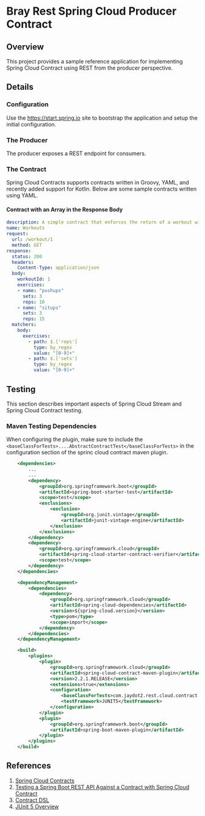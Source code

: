 # Bray Rest Spring Cloud Producer Contract

## Overview

This project provides a sample reference application for implementing Spring Cloud Contract using REST from the producer perspective.

## Details

### Configuration

Use the https://start.spring.io site to bootstrap the application and setup the initial configuration.


### The Producer

The producer exposes a REST endpoint for consumers.

### The Contract

Spring Cloud Contracts supports contracts written in Groovy, YAML, and recently added support for Kotlin.  Below are some sample contracts written using YAML.

#### Contract with an Array in the Response Body

```yaml
description: A simple contract that enforces the return of a workout with exercises
name: Workouts
request:
  url: /workout/1
  method: GET
response:
  status: 200
  headers:
    Content-Type: application/json
  body:
    workoutId: 1
    exercises:
    - name: "pushups"
      sets: 3
      reps: 10
    - name: "situps"
      sets: 3
      reps: 15
  matchers:
    body:
      exercises:
        - path: $.['reps']
          type: by_regex
          value: "[0-9]+"
        - path: $.['sets']
          type: by_regex
          value: "[0-9]+"
```


## Testing

This section describes important aspects of Spring Cloud Stream and Spring Cloud Contract testing.

### Maven Testing Dependencies

When configuring the plugin, make sure to include the `<baseClassForTests>....AbstractContractTest</baseClassForTests>` in the configuration section of the sprinc cloud contract maven plugin.

```xml
	<dependencies>
        ...
        ...
		<dependency>
			<groupId>org.springframework.boot</groupId>
			<artifactId>spring-boot-starter-test</artifactId>
			<scope>test</scope>
			<exclusions>
				<exclusion>
					<groupId>org.junit.vintage</groupId>
					<artifactId>junit-vintage-engine</artifactId>
				</exclusion>
			</exclusions>
		</dependency>
		<dependency>
			<groupId>org.springframework.cloud</groupId>
			<artifactId>spring-cloud-starter-contract-verifier</artifactId>
			<scope>test</scope>
		</dependency>
	</dependencies>

	<dependencyManagement>
		<dependencies>
			<dependency>
				<groupId>org.springframework.cloud</groupId>
				<artifactId>spring-cloud-dependencies</artifactId>
				<version>${spring-cloud.version}</version>
				<type>pom</type>
				<scope>import</scope>
			</dependency>
		</dependencies>
	</dependencyManagement>

	<build>
		<plugins>
			<plugin>
				<groupId>org.springframework.cloud</groupId>
				<artifactId>spring-cloud-contract-maven-plugin</artifactId>
				<version>2.2.1.RELEASE</version>
				<extensions>true</extensions>
				<configuration>
                    <baseClassForTests>com.jaydot2.rest.cloud.contract.restcloudproducercontract.SimpleAbstractContractTest</baseClassForTests>
					<testFramework>JUNIT5</testFramework>
				</configuration>
			</plugin>
			<plugin>
				<groupId>org.springframework.boot</groupId>
				<artifactId>spring-boot-maven-plugin</artifactId>
			</plugin>
		</plugins>
	</build>
```

## References

1. [Spring Cloud Contracts](https://cloud.spring.io/spring-cloud-contract)
2. [Testing a Spring Boot REST API Against a Contract with Spring Cloud Contract](https://reflectoring.io/consumer-driven-contract-provider-spring-cloud-contract/)
3. [Contract DSL](https://cloud.spring.io/spring-cloud-contract/multi/multi__contract_dsl.html)
4. [JUnit 5 Overview](https://junit.org/junit5/docs/current/user-guide/)